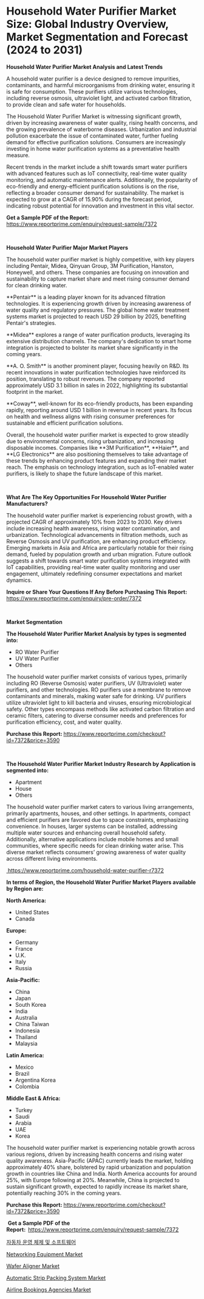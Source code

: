 <p><h1>Household Water Purifier Market Size: Global Industry Overview, Market Segmentation and Forecast (2024 to 2031)</h1></p><p><strong>Household Water Purifier Market Analysis and Latest Trends</strong></p>
<p><p>A household water purifier is a device designed to remove impurities, contaminants, and harmful microorganisms from drinking water, ensuring it is safe for consumption. These purifiers utilize various technologies, including reverse osmosis, ultraviolet light, and activated carbon filtration, to provide clean and safe water for households.</p><p>The Household Water Purifier Market is witnessing significant growth, driven by increasing awareness of water quality, rising health concerns, and the growing prevalence of waterborne diseases. Urbanization and industrial pollution exacerbate the issue of contaminated water, further fueling demand for effective purification solutions. Consumers are increasingly investing in home water purification systems as a preventative health measure.</p><p>Recent trends in the market include a shift towards smart water purifiers with advanced features such as IoT connectivity, real-time water quality monitoring, and automatic maintenance alerts. Additionally, the popularity of eco-friendly and energy-efficient purification solutions is on the rise, reflecting a broader consumer demand for sustainability. The market is expected to grow at a CAGR of 15.90% during the forecast period, indicating robust potential for innovation and investment in this vital sector.</p></p>
<p><strong>Get a Sample PDF of the Report:&nbsp;</strong> <a href="https://www.reportprime.com/enquiry/request-sample/7372">https://www.reportprime.com/enquiry/request-sample/7372</a></p>
<p>&nbsp;</p>
<p><strong>Household Water Purifier Major Market Players</strong></p>
<p><p>The household water purifier market is highly competitive, with key players including Pentair, Midea, Qinyuan Group, 3M Purification, Hanston, Honeywell, and others. These companies are focusing on innovation and sustainability to capture market share and meet rising consumer demand for clean drinking water.</p><p>**Pentair** is a leading player known for its advanced filtration technologies. It is experiencing growth driven by increasing awareness of water quality and regulatory pressures. The global home water treatment systems market is projected to reach USD 29 billion by 2025, benefiting Pentair's strategies.</p><p>**Midea** explores a range of water purification products, leveraging its extensive distribution channels. The company's dedication to smart home integration is projected to bolster its market share significantly in the coming years.</p><p>**A. O. Smith** is another prominent player, focusing heavily on R&D. Its recent innovations in water purification technologies have reinforced its position, translating to robust revenues. The company reported approximately USD 3.1 billion in sales in 2022, highlighting its substantial footprint in the market.</p><p>**Coway**, well-known for its eco-friendly products, has been expanding rapidly, reporting around USD 1 billion in revenue in recent years. Its focus on health and wellness aligns with rising consumer preferences for sustainable and efficient purification solutions.</p><p>Overall, the household water purifier market is expected to grow steadily due to environmental concerns, rising urbanization, and increasing disposable incomes. Companies like **3M Purification**, **Haier**, and **LG Electronics** are also positioning themselves to take advantage of these trends by enhancing product features and expanding their market reach. The emphasis on technology integration, such as IoT-enabled water purifiers, is likely to shape the future landscape of this market.</p></p>
<p>&nbsp;</p>
<p><strong>What Are The Key Opportunities For Household Water Purifier Manufacturers?</strong></p>
<p><p>The household water purifier market is experiencing robust growth, with a projected CAGR of approximately 10% from 2023 to 2030. Key drivers include increasing health awareness, rising water contamination, and urbanization. Technological advancements in filtration methods, such as Reverse Osmosis and UV purification, are enhancing product efficiency. Emerging markets in Asia and Africa are particularly notable for their rising demand, fueled by population growth and urban migration. Future outlook suggests a shift towards smart water purification systems integrated with IoT capabilities, providing real-time water quality monitoring and user engagement, ultimately redefining consumer expectations and market dynamics.</p></p>
<p><strong>Inquire or Share Your Questions If Any Before Purchasing This Report:</strong> <a href="https://www.reportprime.com/enquiry/pre-order/7372">https://www.reportprime.com/enquiry/pre-order/7372</a></p>
<p>&nbsp;</p>
<p><strong>Market Segmentation</strong></p>
<p><strong>The Household Water Purifier Market Analysis by types is segmented into:</strong></p>
<p><ul><li>RO Water Purifier</li><li>UV Water Purifier</li><li>Others</li></ul></p>
<p><p>The household water purifier market consists of various types, primarily including RO (Reverse Osmosis) water purifiers, UV (Ultraviolet) water purifiers, and other technologies. RO purifiers use a membrane to remove contaminants and minerals, making water safe for drinking. UV purifiers utilize ultraviolet light to kill bacteria and viruses, ensuring microbiological safety. Other types encompass methods like activated carbon filtration and ceramic filters, catering to diverse consumer needs and preferences for purification efficiency, cost, and water quality.</p></p>
<p><strong>Purchase this Report:&nbsp;</strong><a href="https://www.reportprime.com/checkout?id=7372&price=3590">https://www.reportprime.com/checkout?id=7372&price=3590</a></p>
<p>&nbsp;</p>
<p><strong>The Household Water Purifier Market Industry Research by Application is segmented into:</strong></p>
<p><ul><li>Apartment</li><li>House</li><li>Others</li></ul></p>
<p><p>The household water purifier market caters to various living arrangements, primarily apartments, houses, and other settings. In apartments, compact and efficient purifiers are favored due to space constraints, emphasizing convenience. In houses, larger systems can be installed, addressing multiple water sources and enhancing overall household safety. Additionally, alternative applications include mobile homes and small communities, where specific needs for clean drinking water arise. This diverse market reflects consumers’ growing awareness of water quality across different living environments.</p></p>
<p><a href="https://www.reportprime.com/household-water-purifier-r7372">&nbsp;https://www.reportprime.com/household-water-purifier-r7372</a></p>
<p><strong>In terms of Region, the Household Water Purifier Market Players available by Region are:</strong></p>
<p>
    <p> <strong> North America: </strong>
        <ul>
            <li>United States</li>
            <li>Canada</li>
        </ul>
        </p> 
    <p> <strong> Europe: </strong>
        <ul>
            <li>Germany</li>
            <li>France</li>
            <li>U.K.</li>
            <li>Italy</li>
            <li>Russia</li>
        </ul>
        </p> 
    <p> <strong> Asia-Pacific: </strong>
        <ul>
            <li>China</li>
            <li>Japan</li>
            <li>South Korea</li>
            <li>India</li>
            <li>Australia</li>
            <li>China Taiwan</li>
            <li>Indonesia</li>
            <li>Thailand</li>
            <li>Malaysia</li>
        </ul>
        </p> 
    <p> <strong> Latin America: </strong>
        <ul>
            <li>Mexico</li>
            <li>Brazil</li>
            <li>Argentina Korea</li>
            <li>Colombia</li>
        </ul>
        </p> 
    <p> <strong> Middle East & Africa: </strong>
        <ul>
            <li>Turkey</li>
            <li>Saudi</li>
            <li>Arabia</li>
            <li>UAE</li>
            <li>Korea</li>
        </ul>
    </p>
    </p>
<p><p>The household water purifier market is experiencing notable growth across various regions, driven by increasing health concerns and rising water quality awareness. Asia-Pacific (APAC) currently leads the market, holding approximately 40% share, bolstered by rapid urbanization and population growth in countries like China and India. North America accounts for around 25%, with Europe following at 20%. Meanwhile, China is projected to sustain significant growth, expected to rapidly increase its market share, potentially reaching 30% in the coming years.</p></p>
<p><strong>Purchase this Report: </strong><a href="https://www.reportprime.com/checkout?id=7372&price=3590">https://www.reportprime.com/checkout?id=7372&price=3590</a></p>
<p>&nbsp;<strong>Get a Sample PDF of the Report:&nbsp;&nbsp;</strong><a href="https://www.reportprime.com/enquiry/request-sample/7372">https://www.reportprime.com/enquiry/request-sample/7372</a></p>
<p><strong></strong></p>
<p><p><a href="https://medium.com/@sadiejast2023/%EC%9E%90%EB%8F%99%EC%B0%A8-%EC%9A%B4%EC%98%81-%EC%B2%B4%EC%A0%9C-%EB%B0%8F-%EC%86%8C%ED%94%84%ED%8A%B8%EC%9B%A8%EC%96%B4-%EC%8B%9C%EC%9E%A5%EC%9D%80-%EC%96%B4%EB%96%BB%EA%B2%8C-%EB%B0%9C%EC%A0%84%ED%95%A0-%EA%B2%83%EC%9D%B8%EA%B0%80-2024%EB%85%84%EB%B6%80%ED%84%B0-2031%EB%85%84%EA%B9%8C%EC%A7%80%EC%9D%98-%EC%A3%BC%EC%9A%94-%EC%8B%9C%EC%9E%A5-%EB%8F%99%ED%96%A5-%EB%B0%8F-%EC%A7%80%EC%97%AD-%EC%97%AD%ED%95%99-9d4b1dbffd4e">자동차 운영 체제 및 소프트웨어</a></p><p><a href="https://www.linkedin.com/pulse/networking-equipment-market-global-insights-sales-trends-a1uee?trackingId=vgLk4J8JSHuoZCv3crhPvA%3D%3D">Networking Equipment Market</a></p><p><a href="https://github.com/sumonsky0m/Market-Research-Report-List-1/blob/main/wafer-aligner-market.md">Wafer Aligner Market</a></p><p><a href="https://issuu.com/reportprime-2/docs/automatic-strip-packing-system-mark_84863c4a3b23b6">Automatic Strip Packing System Market</a></p><p><a href="https://issuu.com/reportprime-2/docs/airline-bookings-agencies-market-si_b88775db2efbdb">Airline Bookings Agencies Market</a></p></p>
